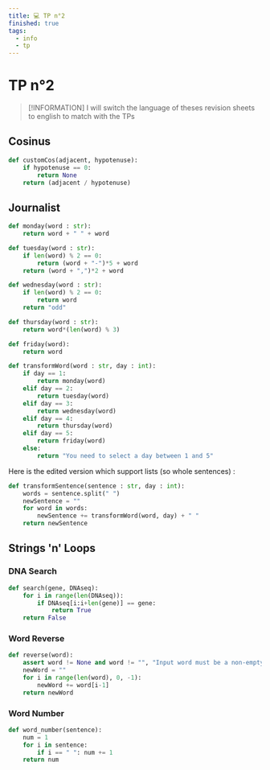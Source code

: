 ```yaml
---
title: 💻 TP n°2
finished: true
tags:
  - info
  - tp
---
```


# TP n°2

> [!INFORMATION]
> I will switch the language of theses revision sheets to english to match with the TPs

## Cosinus

```python
def customCos(adjacent, hypotenuse):
    if hypotenuse == 0:
        return None
    return (adjacent / hypotenuse)
```

## Journalist

```python
def monday(word : str):
    return word + " " + word

def tuesday(word : str):
    if len(word) % 2 == 0:
        return (word + "-")*5 + word
    return (word + ",")*2 + word

def wednesday(word : str):
    if len(word) % 2 == 0:
        return word
    return "odd"

def thursday(word : str):
    return word*(len(word) % 3)

def friday(word):
    return word

def transformWord(word : str, day : int):
    if day == 1:
        return monday(word)
    elif day == 2:
        return tuesday(word)
    elif day == 3:
        return wednesday(word)
    elif day == 4:
        return thursday(word)
    elif day == 5:
        return friday(word)
    else:
        return "You need to select a day between 1 and 5"
```

Here is the edited version which support lists (so whole sentences) :

```python
def transformSentence(sentence : str, day : int):
    words = sentence.split(" ")
    newSentence = ""
    for word in words:
        newSentence += transformWord(word, day) + " "
    return newSentence
```

## Strings 'n' Loops
### DNA Search

```python
def search(gene, DNAseq):
    for i in range(len(DNAseq)):
        if DNAseq[i:i+len(gene)] == gene:
            return True
    return False
```

### Word Reverse

```python
def reverse(word):
    assert word != None and word != "", "Input word must be a non-empty string"
    newWord = ""
    for i in range(len(word), 0, -1):
        newWord += word[i-1]
    return newWord
```

### Word Number

```python
def word_number(sentence):
    num = 1
    for i in sentence:
        if i == " ": num += 1
    return num
```